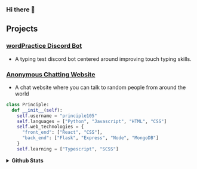 ### Hi there 👋

## Projects
### [wordPractice Discord Bot](https://top.gg/bot/743183681182498906)
- A typing test discord bot centered around improving touch typing skills. 

### [Anonymous Chatting Website](https://chat105.netlify.app/)
- A chat website where you can talk to random people from around the world

```python
class Principle:
  def __init__(self):
    self.username = "principle105"
    self.languages = ["Python", "Javascript", "HTML", "CSS"]
    self.web_technologies = {
      "front_end": ["React", "CSS"],
      "back_end": ["Flask", "Express", "Node", "MongoDB"]
    }
    self.learning = ["Typescript", "SCSS"]
```


<details>
  <summary><b>Github Stats</b></summary>

![Github Stats](https://github-readme-stats.vercel.app/api?username=principle105&count_private=true&theme=react)
![Top Languages](https://github-readme-stats.vercel.app/api/top-langs/?username=principle105&theme=react&hide=Tcl,C)
</details>

